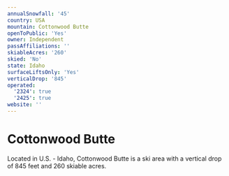 ```yaml
---
annualSnowfall: '45'
country: USA
mountain: Cottonwood Butte
openToPublic: 'Yes'
owner: Independent
passAffiliations: ''
skiableAcres: '260'
skied: 'No'
state: Idaho
surfaceLiftsOnly: 'Yes'
verticalDrop: '845'
operated:
  '2324': true
  '2425': true
website: ''
---
```



# Cottonwood Butte

Located in U.S. - Idaho, Cottonwood Butte is a ski area with a vertical drop of 845 feet and 260 skiable acres.
